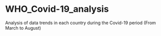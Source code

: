 # WHO_Covid-19_analysis
Analysis of data trends in each country during the Covid-19 period (From March to August)
